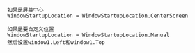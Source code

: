 ``` {#best-content-646692880 .best-text .mb-10 accuse="aContent" style="margin-top: 10px; margin-bottom: 10px; padding: 0px; font-family: 'Microsoft YaHei', arial, 'courier new', courier, 宋体, monospace; white-space: pre-wrap; word-wrap: break-word; font-size: 16px; line-height: 29px; color: rgb(51, 51, 51); font-variant-ligatures: normal; orphans: 2; widows: 2; min-height: 55px; background-color: rgb(255, 255, 255);"}
如果是屏幕中心
WindowStartupLocation = WindowStartupLocation.CenterScreen

如果是要自定义位置
WindowStartupLocation = WindowStartupLocation.Manual
然后设置window1.Left和window1.Top
```
